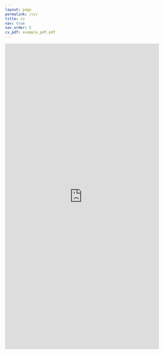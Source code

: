 ```yaml
---
layout: page
permalink: /cv/
title: cv
nav: true
nav_order: 5
cv_pdf: example_pdf.pdf
---
```


<embed src="https://ghltshubh.github.io/assets/pdf/example_pdf.pdf" type="application/pdf" style="width:100%; height:1000px;" frameborder="0"/>

<!-- <iframe src="https://docs.google.com/gview?url=https://ghltshubh.github.io/assets/pdf/example_pdf.pdf&embedded=true" style="width:850px; height:1000px;" frameborder="0"></iframe> -->

